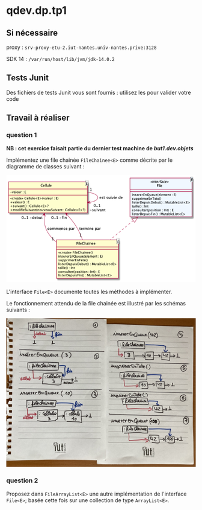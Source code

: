 # qdev.dp.tp1


## Si nécessaire

proxy : `srv-proxy-etu-2.iut-nantes.univ-nantes.prive:3128`

SDK 14 : `/var/run/host/lib/jvm/jdk-14.0.2`

## Tests Junit
Des fichiers de tests Junit vous sont fournis : utilisez les pour valider votre code

## Travail à réaliser

### question 1

__NB : cet exercice faisait partie du dernier test machine de _but1.dev.objets___

Implémentez une file chainée `FileChainee<E>` comme décrite
par le diagramme de classes suivant :

![](ressources/testmachine4_filechainee.png)

L'interface `File<E>` documente toutes les méthodes à implémenter.

Le fonctionnement attendu de la file chainée est illustré par les schémas suivants :

![](ressources/FileChainee.JPG)


### question 2

Proposez dans `FileArrayList<E>` une autre implémentation de l'interface `File<E>`; 
basée cette fois sur une collection de type `ArrayList<E>`.



